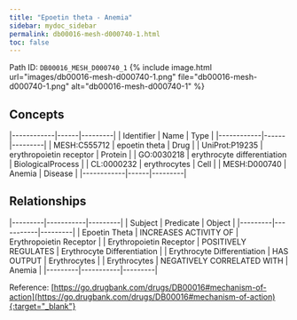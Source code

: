```yaml
---
title: "Epoetin theta - Anemia"
sidebar: mydoc_sidebar
permalink: db00016-mesh-d000740-1.html
toc: false 
---
```



Path ID: `DB00016_MESH_D000740_1`
{% include image.html url="images/db00016-mesh-d000740-1.png" file="db00016-mesh-d000740-1.png" alt="db00016-mesh-d000740-1" %}

## Concepts

|------------|------|---------|
| Identifier | Name | Type    |
|------------|------|---------|
| MESH:C555712 | epoetin theta | Drug |
| UniProt:P19235 | erythropoietin receptor | Protein |
| GO:0030218 | erythrocyte differentiation | BiologicalProcess |
| CL:0000232 | erythrocytes | Cell |
| MESH:D000740 | Anemia | Disease |
|------------|------|---------|

## Relationships

|---------|-----------|---------|
| Subject | Predicate | Object  |
|---------|-----------|---------|
| Epoetin Theta | INCREASES ACTIVITY OF | Erythropoietin Receptor |
| Erythropoietin Receptor | POSITIVELY REGULATES | Erythrocyte Differentiation |
| Erythrocyte Differentiation | HAS OUTPUT | Erythrocytes |
| Erythrocytes | NEGATIVELY CORRELATED WITH | Anemia |
|---------|-----------|---------|

Reference: [https://go.drugbank.com/drugs/DB00016#mechanism-of-action](https://go.drugbank.com/drugs/DB00016#mechanism-of-action){:target="_blank"}